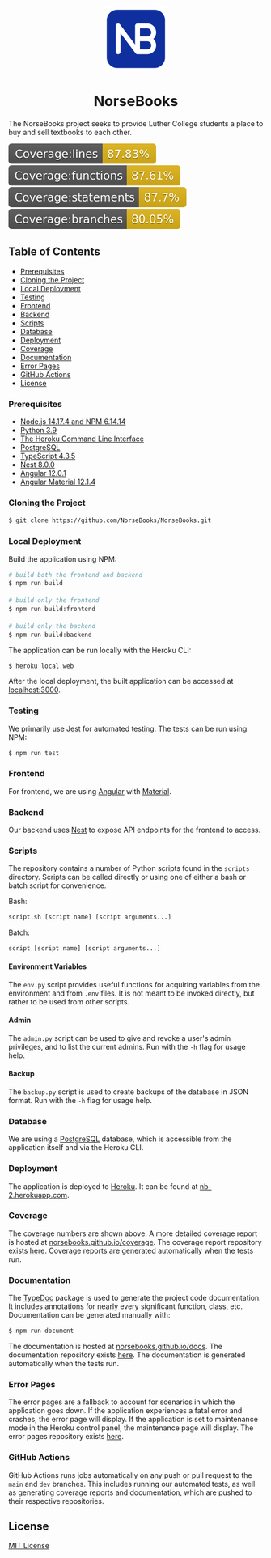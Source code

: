 <p align="center">
  <img src="https://raw.githubusercontent.com/NorseBooks/NorseBooks/main/app/src/assets/img/logo.png" width="128" alt="NorseBooks logo" />
</p>

<h1 align="center">NorseBooks</h1>

The NorseBooks project seeks to provide Luther College students a place to buy and sell textbooks to each other.

![Coverage lines](./coverage/badge-lines.svg)
![Coverage functions](./coverage/badge-functions.svg)
![Coverage statements](./coverage/badge-statements.svg)
![Coverage branches](./coverage/badge-branches.svg)

## Table of Contents

- [Prerequisites](#prerequisites)
- [Cloning the Project](#cloning-the-project)
- [Local Deployment](#local-deployment)
- [Testing](#testing)
- [Frontend](#frontend)
- [Backend](#backend)
- [Scripts](#scripts)
- [Database](#database)
- [Deployment](#deployment)
- [Coverage](#coverage)
- [Documentation](#documentation)
- [Error Pages](#error-pages)
- [GitHub Actions](#github-actions)
- [License](#license)

### Prerequisites

- [Node.js 14.17.4 and NPM 6.14.14](https://nodejs.org/en/)
- [Python 3.9](https://www.python.org/)
- [The Heroku Command Line Interface](https://devcenter.heroku.com/articles/heroku-cli)
- [PostgreSQL](https://www.postgresql.org/)
- [TypeScript 4.3.5](https://www.typescriptlang.org/)
- [Nest 8.0.0](https://nestjs.com/)
- [Angular 12.0.1](https://angular.io/)
- [Angular Material 12.1.4](https://material.angular.io/)

### Cloning the Project

```bash
$ git clone https://github.com/NorseBooks/NorseBooks.git
```

### Local Deployment

Build the application using NPM:

```bash
# build both the frontend and backend
$ npm run build

# build only the frontend
$ npm run build:frontend

# build only the backend
$ npm run build:backend
```

The application can be run locally with the Heroku CLI:

```bash
$ heroku local web
```

After the local deployment, the built application can be accessed at [localhost:3000](http://localhost:3000/).

### Testing

We primarily use [Jest](https://jestjs.io/) for automated testing. The tests can be run using NPM:

```bash
$ npm run test
```

### Frontend

For frontend, we are using [Angular](https://angular.io/) with [Material](https://material.angular.io/).

### Backend

Our backend uses [Nest](https://nestjs.com/) to expose API endpoints for the frontend to access.

### Scripts

The repository contains a number of Python scripts found in the `scripts` directory. Scripts can be called directly or using one of either a bash or batch script for convenience.

Bash:

```bash
script.sh [script name] [script arguments...]
```

Batch:

```batch
script [script name] [script arguments...]
```

#### Environment Variables

The `env.py` script provides useful functions for acquiring variables from the environment and from `.env` files. It is not meant to be invoked directly, but rather to be used from other scripts.

#### Admin

The `admin.py` script can be used to give and revoke a user's admin privileges, and to list the current admins. Run with the `-h` flag for usage help.

#### Backup

The `backup.py` script is used to create backups of the database in JSON format. Run with the `-h` flag for usage help.

### Database

We are using a [PostgreSQL](https://www.postgresql.org/) database, which is accessible from the application itself and via the Heroku CLI.

### Deployment

The application is deployed to [Heroku](https://heroku.com/). It can be found at [nb-2.herokuapp.com](https://nb-2.herokuapp.com/).

### Coverage

The coverage numbers are shown above. A more detailed coverage report is hosted at [norsebooks.github.io/coverage](https://norsebooks.github.io/coverage/). The coverage report repository exists [here](https://github.com/NorseBooks/coverage). Coverage reports are generated automatically when the tests run.

### Documentation

The [TypeDoc](https://typedoc.org/) package is used to generate the project code documentation. It includes annotations for nearly every significant function, class, etc. Documentation can be generated manually with:

```bash
$ npm run document
```

The documentation is hosted at [norsebooks.github.io/docs](https://norsebooks.github.io/docs/). The documentation repository exists [here](https://github.com/NorseBooks/docs). The documentation is generated automatically when the tests run.

### Error Pages

The error pages are a fallback to account for scenarios in which the application goes down. If the application experiences a fatal error and crashes, the error page will display. If the application is set to maintenance mode in the Heroku control panel, the maintenance page will display. The error pages repository exists [here](https://github.com/NorseBooks/error-pages/).

### GitHub Actions

GitHub Actions runs jobs automatically on any push or pull request to the `main` and `dev` branches. This includes running our automated tests, as well as generating coverage reports and documentation, which are pushed to their respective repositories.

## License

[MIT License](LICENSE)
